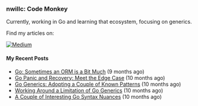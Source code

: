 ### nwillc: Code Monkey

Currently, working in Go and learning that ecosystem, focusing on generics. 

Find my articles on:

[![Medium](https://img.shields.io/badge/medium-%2312100E.svg?&style=for-the-badge&logo=medium&logoColor=white)](https://medium.com/@nwillc)

#### My Recent Posts

- [Go: Sometimes an ORM is a Bit Much](https://levelup.gitconnected.com/go-sometimes-an-orm-is-a-bit-much-214872d28233?source=rss-c9a4243d7014------2) (9 months ago)
- [Go Panic and Recovery: Meet the Edge Case](https://levelup.gitconnected.com/go-panic-and-recovery-meet-the-edge-case-71054747a5da?source=rss-c9a4243d7014------2) (10 months ago)
- [Go Generics: Adopting a Couple of Known Patterns](https://towardsdev.com/go-generics-adopting-a-couple-of-known-patterns-74d7b5e370af?source=rss-c9a4243d7014------2) (10 months ago)
- [Working Around a Limitation of Go Generics](https://nwillc.medium.com/working-around-a-limitation-of-go-generics-4dc5d120a121?source=rss-c9a4243d7014------2) (10 months ago)
- [A Couple of Interesting Go Syntax Nuances](https://nwillc.medium.com/a-couple-of-interesting-go-syntax-nuances-182e985f9252?source=rss-c9a4243d7014------2) (10 months ago)
